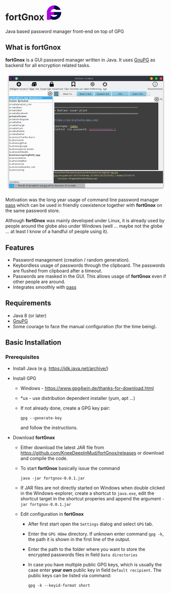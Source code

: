 
# fortGnox  ![Logo](https://raw.githubusercontent.com/KneeDeepInMud/fortGnox/master/src/main/resources/org/mockenhaupt/fortgnox/fortGnox48.png "fortGnox Logo") 

Java based password manager front-end on top of GPG




## What is **fortGnox**

__fortGnox__ is a GUI password manager written in Java. It uses [GnuPG](https://gnupg.org/) as backend for all encryption related tasks.

![Screenshot](https://raw.githubusercontent.com/KneeDeepInMud/fortGnox/master/resources/fortGnox_Screenshot.png "fortGnox screenshot") 

Motivation was the long year usage of command line password manager [pass](https://www.passwordstore.org/) which can be used in friendly coexistence together with __fortGnox__ on the same password store.

Although __fortGnox__ was mainly developed under Linux, it is already used by people around the globe also under Windows (well ... maybe not the globe ... at least I know of a handful of people using it).

## Features ##
- Password management (creation / random generation).
- Keybordless usage of passwords through the clipboard. The passwords are flushed from clipboard after a timeout.
- Passwords are masked in the GUI. This allows usage of __fortGnox__ even if other people are around.
- Integrates smoothly with [pass](https://www.passwordstore.org/)

## Requirements ##

- Java 8 (or later)
- [GnuPG](https://gnupg.org/)
- Some courage to face the manual configuration (for the time being).


## Basic Installation ##

### Prerequisites
- Install Java (e.g. https://jdk.java.net/archive/)
- Install GPG
    - Windows - https://www.gpg4win.de/thanks-for-download.html 
    - *ux - use distribution dependent installer (yum, apt ...)
    - If not already done, create a GPG key pair:

          gpg --generate-key

      and follow the instructions.


- Download __fortGnox__
  
    - Either download the latest JAR file from https://github.com/KneeDeepInMud/fortGnox/releases or download and compile the code.

    - To start  __fortGnox__ basically issue the command

          java -jar fortgnox-0.0.1.jar

    - If JAR files are not directly started on Windows when double clicked in the Windows-explorer, create a shortcut to `java.exe`, edit the shortcut target in the shortcut properies and append the argument `-jar fortgnox-0.0.1.jar`

    - Edit configuration in __fortGnox__
        - After first start open the `Settings` dialog and select `GPG` tab.
        - Enter the `GPG HOme` directory. If unknown enter command `gpg -k`, the path it is shown in the first line of the output.
        - Enter the path to the folder where you want to store the encrypted passwords files in field `Data directories`
        - In case you have multiple public GPG keys, which is usually the case enter **your own** public key in field `Default recipient`. The public keys can be listed via command:
               
              gpg -k --keyid-format short


